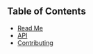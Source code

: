 ## Table of Contents

* [Read Me](/README.md)
* [API](/help/api.md)
* [Contributing](/help/contributing.md)

